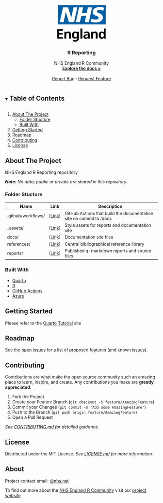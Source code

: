 <!-- PROJECT LOGO -->
<br />
<p align="center">
  <a href="https://github.com/nhsengland/prevention-reporting">
    <img src="_assets/logos/nhs-england.jpg" alt="Logo" height="120">
  </a>

  <h3 align="center">R Reporting</h3>

  <p align="center">
    NHS England R Community
    <br />
    <a href="/"><strong>Explore the docs »</strong></a>
    <br />
    <br />
    <a href="https://github.com/nhsengland/nhs-r-reporting/issues">Report Bug</a>
    ·
    <a href="https://github.com/nhsengland/nhs-r-reporting/issues">Request Feature</a>
  </p>
</p>

<!-- TABLE OF CONTENTS -->
<details open="open">
  <summary><h2 style="display: inline-block">Table of Contents</h2></summary>
  <ol>
    <li>
      <a href="#about-the-project">About The Project</a>
      <ul>
        <li><a href="#folder-stucture">Folder Stucture</a></li>
        <li><a href="#built-with">Built With</a></li>
      </ul>
    </li>
    <li>
      <a href="#getting-started">Getting Started</a>
    <li><a href="#roadmap">Roadmap</a></li>
    <li><a href="#contributing">Contributing</a></li>
    <li><a href="#license">License</a></li>
    <!-- <li><a href="#acknowledgements">Acknowledgements</a></li> -->
  </ol>
</details>

<!-- ABOUT THE PROJECT -->

## About The Project

NHS England R Reporting repository

_**Note:** No data, public or private are shared in this repository._

### Folder Stucture

| Name | Link | Description |
| ---- | ---- | ----------- |
| .github/workflows/ | [[Link](https://github.com/nhsengland/nhs-r-reporting/tree/main/.github/workflows)]  | GitHub Actions that build the documentation site on commit to /docs |
| _assets/ | [[Link](https://github.com/nhsengland/nhs-r-reporting)]  | Style assets for reports and documentation site |
| docs/ | [[Link](https://github.com/nhsengland/nhs-r-reporting)]  | Documentation site files |
| references/ | [[Link](https://github.com/nhsengland/nhs-r-reporting)]  | Central bibliographical reference library |
| reports/ | [[Link](https://github.com/nhsengland/nhs-r-reporting)]  | Published q-markdown reports and source files |

### Built With

- [Quarto](https://quarto.org/)
- [R](https://www.r-project.org/)
- [GitHub Actions](https://github.com/features/actions)
- [Azure](https://azure.microsoft.com/en-gb/)

<!-- GETTING STARTED -->

## Getting Started

Please refer to the [Quarto Tutorial](https://openscapes.github.io/quarto-website-tutorial/) site

<!-- ROADMAP -->

## Roadmap

See the [open issues](https://github.com/nhsengland/nhs-r-reporting/issues) for a list of proposed features (and known issues).

<!-- CONTRIBUTING-->

## Contributing

Contributions are what make the open source community such an amazing place to learn, inspire, and create. Any contributions you make are **greatly appreciated**.

1. Fork the Project
2. Create your Feature Branch (`git checkout -b feature/AmazingFeature`)
3. Commit your Changes (`git commit -m 'Add some AmazingFeature'`)
4. Push to the Branch (`git push origin feature/AmazingFeature`)
5. Open a Pull Request

_See [CONTRIBUTING.md](https://github.com/nhsengland/nhs-r-reporting/blob/main/CONTRIBUTING.md) for detailed guidance._

<!-- LICENSE -->

## License

Distributed under the MIT License. _See [LICENSE.md](https://github.com/nhsengland/nhs-r-reporting/blob/main/LICENSE) for more information._

<!-- CONTACT -->

## About

Project contact email: [@nhs.net](mailto:@nhs.net)

To find out more about the [NHS England R Community](https://future.nhs.uk/NationalRCommunity/groupHome) visit our [project website](https://future.nhs.uk/NationalRCommunity/groupHome).

<!-- ACKNOWLEDGEMENTS
## Acknowledgements

* []()
* []()
* []() -->

